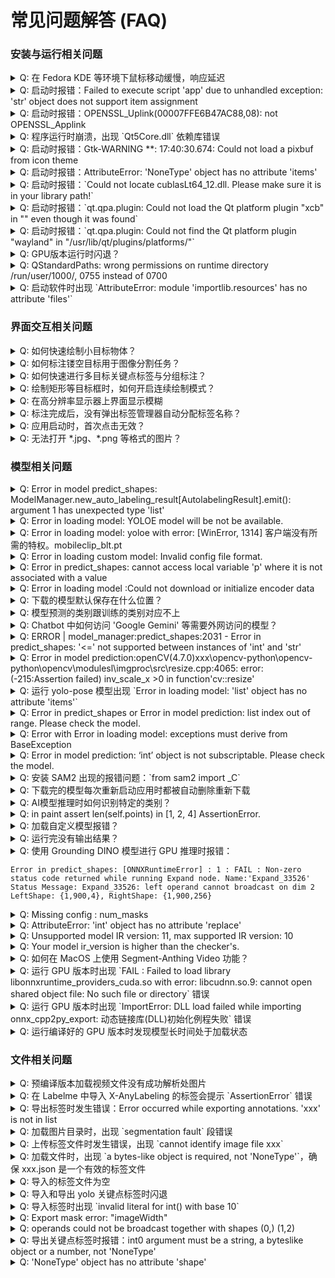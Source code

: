# 常见问题解答 (FAQ)


### 安装与运行相关问题

<details>
<summary>Q: 在 Fedora KDE 等环境下鼠标移动缓慢，响应延迟</summary>

在 Fedora KDE 桌面环境（包括 Wayland 和 X11）下，可能会遇到画布上鼠标指针移动缓慢、响应延迟的性能问题。

- 方法1：使用命令行参数强制使用 XCB 平台
```bash
python -m anylabeling --qt-platform xcb
```

- 方法2：设置环境变量
```bash
export QT_QPA_PLATFORM=xcb
python -m anylabeling
```

详情可参考[#1145](https://github.com/CVHub520/X-AnyLabeling/issues/1145)。
</details>

<details>
<summary>Q: 启动时报错：Failed to execute script 'app' due to unhandled exception: 'str' object does not support item assignment</summary>

删除用户目录下的配置文件后再重启。
可参考[#996](https://github.com/CVHub520/X-AnyLabeling/issues/996)。
</details>

<details>
<summary>Q: 启动时报错：OPENSSL_Uplink(00007FFE6B47AC88,08): not OPENSSL_Applink</summary>

可参考[#941](https://github.com/CVHub520/X-AnyLabeling/issues/941)。
</details>

<details>
<summary>Q: 程序运行时崩溃，出现 `Qt5Core.dll` 依赖库错误</summary>

可参考[#907](https://github.com/CVHub520/X-AnyLabeling/issues/907)。
</details>

<details>
<summary>Q: 启动时报错：Gtk-WARNING **: 17:40:30.674: Could not load a pixbuf from icon theme </summary>

可参考[#893](https://github.com/CVHub520/X-AnyLabeling/issues/893)。
</details>

<details>
<summary>Q: 启动时报错：AttributeError: 'NoneType' object has no attribute 'items'</summary>

可删除用户目录下的 `.xanylabelingrc` 文件再尝试重启。可参考[#877](https://github.com/CVHub520/X-AnyLabeling/issues/877)。
</details>

<details>
<summary>Q: 启动时报错：`Could not locate cublasLt64_12.dll. Please make sure it is in your library path!` </summary>

方案1：OnnxRunTime 库与 CUDA 版本不兼容，可参考[#844](https://github.com/CVHub520/X-AnyLabeling/issues/844)；
方案2：针对于没有全局安装 CUDA、CUDNN 的方法，可参考[#1014](https://github.com/CVHub520/X-AnyLabeling/issues/1014)。
</details>

<details>
<summary>Q: 启动时报错：`qt.qpa.plugin: Could not load the Qt platform plugin "xcb" in "" even though it was found` </summary>

可参考[#541](https://github.com/CVHub520/X-AnyLabeling/issues/541)、[#496](https://github.com/CVHub520/X-AnyLabeling/issues/496)。
</details>

<details>
<summary>Q: 启动时报错：`qt.qpa.plugin: Could not find the Qt platform plugin "wayland" in "/usr/lib/qt/plugins/platforms/"` </summary>

可参考[#761](https://github.com/CVHub520/X-AnyLabeling/issues/761)。
</details>

<details>
<summary>Q: GPU版本运行时闪退？</summary>

可参考[#500](https://github.com/CVHub520/X-AnyLabeling/issues/500)。
</details>

<details>
<summary>Q: QStandardPaths: wrong permissions on runtime directory /run/user/1000/, 0755 instead of 0700</summary>

添加 `chmod 0700 /run/user/1000/` 到 `.bashrc` 文件中激活并重新启动应用即可。
</details>

<details>
<summary>Q: 启动软件时出现 `AttributeError: module 'importlib.resources' has no attribute 'files'` </summary>

请将 Python 版本升级至 3.9 及以上。
</details>


### 界面交互相关问题

<details>
<summary>Q: 如何快速绘制小目标物体？</summary>

可参考[#1000](https://github.com/CVHub520/X-AnyLabeling/issues/1000)。 
</details>

<details>
<summary>Q: 如何标注镂空目标用于图像分割任务？</summary>

可参考[#991](https://github.com/CVHub520/X-AnyLabeling/issues/991)。 
</details>

<details>
<summary>Q: 如何快速进行多目标关键点标签与分组标注？</summary>

可参考[#982](https://github.com/CVHub520/X-AnyLabeling/issues/982)。 
</details>

<details>
<summary>Q: 绘制矩形等目标框时，如何开启连续绘制模式？</summary>

可以打开电脑用户目录下的 .xanylabelingrc 配置文件，修改 auto_highlight_shape 和 auto_switch_to_edit_mode 为 False。
可参考[#887](https://github.com/CVHub520/X-AnyLabeling/issues/887)。 
</details>

<details>
<summary>Q: 在高分辨率显示器上界面显示模糊</summary>

可参考[#811](https://github.com/CVHub520/X-AnyLabeling/issues/811)。
</details>

<details>
<summary>Q: 标注完成后，没有弹出标签管理器自动分配标签名称？</summary>

取消勾选 `Auto Use Last Label`，可参考[#805](https://github.com/CVHub520/X-AnyLabeling/issues/805)。
</details>

<details>
<summary>Q: 应用启动时，首次点击无效？</summary>

此问题暂时无解。 
</details>

<details>
<summary>Q: 无法打开 *.jpg、*.png 等格式的图片？</summary>

可参考[#823](https://github.com/CVHub520/X-AnyLabeling/issues/823)。
</details>


### 模型相关问题

<details>
<summary>Q: Error in model predict_shapes: ModelManager.new_auto_labeling_result[AutolabelingResult].emit(): argument 1 has unexpected type 'list'</summary>

通常是加载了损坏或无效的图像文件，或者当前图像格式不支持等原因所造成。
</details>

<details>
<summary>Q: Error in loading model: YOLOE model will be not be available.</summary>

可参考[#997](https://github.com/CVHub520/X-AnyLabeling/issues/997)。
</details>

<details>
<summary>Q: Error in loading model: yoloe with error: [WinError, 1314] 客户端没有所需的特权。mobileclip_blt.pt</summary>

可参考[#992](https://github.com/CVHub520/X-AnyLabeling/issues/992)。
</details>

<details>
<summary>Q: Error in loading custom model: Invalid config file format.</summary>

可参考[#986](https://github.com/CVHub520/X-AnyLabeling/issues/986)。
</details>

<details>
<summary>Q: Error in predict_shapes: cannot access local variable 'p' where it is not associated with a value</summary>

可参考[#983](https://github.com/CVHub520/X-AnyLabeling/issues/983)。
</details>

<details>
<summary>Q: Error in loading model :Could not download or initialize encoder data</summary>

可参考[#961](https://github.com/CVHub520/X-AnyLabeling/issues/961)。
</details>

<details>
<summary>Q: 下载的模型默认保存在什么位置？</summary>

可参考[#943](https://github.com/CVHub520/X-AnyLabeling/issues/943)。
</details>

<details>
<summary>Q: 模型预测的类别跟训练的类别对应不上</summary>

检查自定义模型配置文件（*.yaml）是不是格式没写对：
1. 默认2个字符缩进；
2. key 不能有空格；
可参考[#923](https://github.com/CVHub520/X-AnyLabeling/issues/923)。
</details>

<details>
<summary>Q: Chatbot 中如何访问 'Google Gemini' 等需要外网访问的模型？</summary>

可在当前终端或者系统配置文件中设置代理协议，其中 ip 和 port 替换为自己的网络协议地址和端口号：

```bash
export http_proxy=http://ip:port
export https_proxy=http://ip:port
```
</details>

<details>
<summary>Q: ERROR | model_manager:predict_shapes:2031 - Error in predict_shapes: '<=' not supported between instances of 'int' and 'str'</summary>

请检查模型配置文件（*.yaml）是否正确，具体可参考此[#902](https://github.com/CVHub520/X-AnyLabeling/issues/902)。
</details>

<details>
<summary>Q: Error in model prediction:openCV(4.7.0)xxx\opencv-python\opencv-python\opencv\modulesl\imgproc\src\resize.cpp:4065: error: (-215:Assertion failed) inv_scale_x >0 in function'cv::resize'</summary>

可尝试以下解决方案：
- 配置文件中置顶图片宽高信息，参考[#885](https://github.com/CVHub520/X-AnyLabeling/issues/885)。
- 检查导出模型时是否设置了动态 batch？参考[#784](https://github.com/CVHub520/X-AnyLabeling/issues/784)。
</details>

<details>
<summary>Q: 运行 yolo-pose 模型出现 `Error in loading model: 'list' object has no attribute 'items'`</summary>

未按照官方模板编写配置文件，可参考[#880](https://github.com/CVHub520/X-AnyLabeling/issues/880)。
</details>

<details>
<summary>Q: Error in predict_shapes or Error in model prediction: list index out of range. Please check the model.</summary>

可参考以下解决方案：
    - 检查标签名称是否为纯数字，若是，请务必将其加上单引号；
    - 检查配置文件中 `type` 字段是否正确定义，可参考[#837](https://github.com/CVHub520/X-AnyLabeling/issues/837)、[#878](https://github.com/CVHub520/X-AnyLabeling/issues/878)；
</details>

<details>
<summary>Q: Error with Error in loading model: exceptions must derive from BaseException</summary>

1. 请确保配置文件中，模型路径格式正确且存在。可参考[#868](https://github.com/CVHub520/X-AnyLabeling/issues/868)、[#441](https://github.com/CVHub520/X-AnyLabeling/issues/441)。
2. 检查是否是当前 onnx 模型 ir_version 版本与对应的 onnx 版本之间不匹配。可参考[#1120](https://github.com/CVHub520/X-AnyLabeling/issues/1120#issuecomment-3303864917)
</details>

<details>
<summary>Q: Error in model prediction: ‘int’ object is not subscriptable. Please check the model.</summary>

如果是非官方内置的自定义模型，请检查模型预处理、推理和后处理部分，可参考[#828](https://github.com/CVHub520/X-AnyLabeling/issues/828).
</details>

<details>
<summary>Q: 安装 SAM2 出现的报错问题：`from sam2 import _C`</summary>

可参考[#719](https://github.com/CVHub520/X-AnyLabeling/issues/719)、[#842](https://github.com/CVHub520/X-AnyLabeling/issues/842)、[#843](https://github.com/CVHub520/X-AnyLabeling/issues/843)、[#864](https://github.com/CVHub520/X-AnyLabeling/issues/865)、[#865](https://github.com/CVHub520/X-AnyLabeling/issues/865)。
</details>

<details>
<summary>Q: 下载完的模型每次重新启动应用时都被自动删除重新下载</summary>

- 注意模型路径不得有中文字符，否则会有异常。（[#600](https://github.com/CVHub520/X-AnyLabeling/issues/600)）
</details>

<details>
<summary>Q: AI模型推理时如何识别特定的类别？</summary>

当前仅支持部分模型设置此选项。具体地，以 yolo 系列模型为例，用户可通过在配置文件中添加 `filter_classes`，具体可参考此[文档](https://github.com/CVHub520/X-AnyLabeling/blob/main/docs/zh_cn/custom_model.md#%E5%8A%A0%E8%BD%BD%E5%B7%B2%E9%80%82%E9%85%8D%E7%9A%84%E7%94%A8%E6%88%B7%E8%87%AA%E5%AE%9A%E4%B9%89%E6%A8%A1%E5%9E%8B)。
</details>

<details>
<summary>Q: in paint assert len(self.points) in [1, 2, 4] AssertionError.</summary>

可参考[#491](https://github.com/CVHub520/X-AnyLabeling/issues/491)。
</details>

<details>
<summary>Q: 加载自定义模型报错？</summary>

可参考以下步骤解决：

1. 检查配置文件中的定义的类别与模型支持的类别列表是否一致。
2. 使用 [netron](https://netron.app/) 工具比较自定义模型与官方对应的内置模型输入输出节点维度是否一致。
3. 检查模型配置文件各个字段是否正确，可参考[#888](https://github.com/CVHub520/X-AnyLabeling/issues/888)。
4. 检查是否擅自修改了某个内置字段名称，可参考[#983](https://github.com/CVHub520/X-AnyLabeling/issues/983)。
</details>

<details>
<summary>Q: 运行完没有输出结果？</summary>

可参考[#536](https://github.com/CVHub520/X-AnyLabeling/issues/536)。
</details>

<details>
<summary>Q: 使用 Grounding DINO 模型进行 GPU 推理时报错：

```shell
Error in predict_shapes: [ONNXRuntimeError] : 1 : FAIL : Non-zero status code returned while running Expand node. Name:'Expand_33526' Status Message: Expand_33526: left operand cannot broadcast on dim 2 LeftShape: {1,900,4}, RightShape: {1,900,256}
```
</summary>

可参考[#389](https://github.com/CVHub520/X-AnyLabeling/issues/389)。
</details>

<details>
<summary>Q: Missing config : num_masks</summary>

可参考[#515](https://github.com/CVHub520/X-AnyLabeling/issues/515)。
</details>

<details>
<summary>Q: AttributeError: 'int' object has no attribute 'replace'</summary>
查看配置文件是否有定义纯数字标签。请注意在定义以**纯数字**命名的标签名称时，请务必将其加上单引号 `''`
</details>

<details>
<summary>Q: Unsupported model IR version: 11, max supported IR version: 10</summary>

可参考以下解决方案：

```bash
import onnx
onnx_model = onnx.load("/path/to/your/onnx_model")
onnx_model.ir_version = 10  # 修改为合适的版本号
onnx.save(onnx_model, "/path/to/onnx_model")
```
</details>

<details>
<summary>Q: Your model ir_version is higher than the checker's.</summary>
onnx 版本过低，请更新：

```shell
pip install --upgrade onnx
```
</details>

<details>
<summary>Q: 如何在 MacOS 上使用 Segment-Anthing Video 功能？</summary>

可参考[#865](https://github.com/CVHub520/X-AnyLabeling/issues/865)。
</details>

<details>
<summary>Q: 运行 GPU 版本时出现 `FAIL : Failed to load library libonnxruntime_providers_cuda.so with error: libcudnn.so.9: cannot open shared object file: No such file or directory` 错误</summary>

可参考[此教程](../zh_cn/get_started.md)中 "步骤 0. 安装 ONNX Runtime" 安装匹配版本。
此外，可查看[#834](https://github.com/CVHub520/X-AnyLabeling/issues/834)。
</details>

<details>
<summary>Q: 运行 GPU 版本时出现 `ImportError: DLL load failed while importing onnx_cpp2py_export: 动态链接库(DLL)初始化例程失败` 错误</summary>

onnx 和 onnxruntime 库版本不兼容，具体可参考[#886](https://github.com/CVHub520/X-AnyLabeling/issues/886)
</details>

<details>
<summary>Q: 运行编译好的 GPU 版本时发现模型长时间处于加载状态</summary>

这通常是由于 onnx 和 onnxruntime-gpu 版本不匹配导致的。请参考[ONNX Runtime 官方兼容性文档](https://onnxruntime.ai/docs/reference/compatibility.html#onnx-opset-support)确保安装了匹配的 `onnx` 版本。
</details>


### 文件相关问题

<details>
<summary>Q: 预编译版本加载视频文件没有成功解析处图片</summary>

可参考此[#1136](https://github.com/CVHub520/X-AnyLabeling/issues/1136)。
</details>

<details>
<summary>Q: 在 Labelme 中导入 X-AnyLabeling 的标签会提示 `AssertionError` 错误</summary>

可参考此[#1007](https://github.com/CVHub520/X-AnyLabeling/issues/1007)。
</details>

<details>
<summary>Q: 导出标签时发生错误：Error occurred while exporting annotations. 'xxx' is not in list</summary>

请按照以下步骤依次检查下：
1. 按下 `ctrl+g` 查看当前任务的标注类别；
2. 检查导出时上传的标签类别文件（`classes.txt`）中定义的类别是否与标注类别名称一一对应；
3. 检查是否选择了错误的导出类型，例如标注的是矩形框，导出时却选择了分割或旋转框等选项；
</details>

<details>
<summary>Q: 加载图片目录时，出现 `segmentation fault` 段错误</summary>

可参考此[#906](https://github.com/CVHub520/X-AnyLabeling/issues/906)。
</details>

<details>
<summary>Q: 上传标签文件时发生错误，出现 `cannot identify image file xxx`</summary>

请检查图片文件和标签文件有没有分目录存放。可参考此[#911](https://github.com/CVHub520/X-AnyLabeling/issues/869)。
</details>

<details>
<summary>Q: 加载文件时，出现 `a bytes-like object is required, not 'NoneType'`，确保 xxx.json 是一个有效的标签文件</summary>

请检查 *.json 文件中，`imagePath` 字段值是否与图像文件名一致。具体可参考此[#869](https://github.com/CVHub520/X-AnyLabeling/issues/869)。
</details>

<details>
<summary>Q: 导入的标签文件为空</summary>

请检查是否存在以下情况：
    - 标注类型与导出类型不一致，例如标注的的是 `rectangle` 矩形框，导出时选择 `Polygon` 选项；
    - 导入的图像文件夹存在多级嵌套的子文件夹，可参考[#839](https://github.com/CVHub520/X-AnyLabeling/issues/839)；
</details>

<details>
<summary>Q: 导入和导出 yolo 关键点标签时闪退</summary>

请检查模型配置文件（*.yaml）是否正确，具体可参考此[#898](https://github.com/CVHub520/X-AnyLabeling/issues/898)。
</details>

<details>
<summary>Q: 导入标签时出现 `invalid literal for int() with base 10`</summary>

可参考[#782](https://github.com/CVHub520/X-AnyLabeling/issues/782)。
</details>

<details>
<summary>Q: Export mask error: "imageWidth"</summary>

可参考[#477](https://github.com/CVHub520/X-AnyLabeling/issues/477)。
</details>

<details>
<summary>Q: operands could not be broadcast together with shapes (0,) (1,2)</summary>

可参考[#492](https://github.com/CVHub520/X-AnyLabeling/issues/492)。
</details>

<details>
<summary>Q: 导出关键点标签时报错：int0 argument must be a string, a byteslike object or a number, not 'NoneType'</summary>

`group_id`字段缺失，请确保每个矩形框和关键点都有对应的群组编号。
</details>

<details>
<summary>Q: 'NoneType' object has no attribute 'shape'</summary>

检查文件路径是否包含**中文字符**。
</details>
